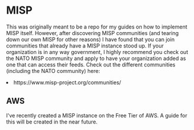 <h1>MISP</h1>
<p>This was originally meant to be a repo for my guides on how to implement MISP itself. However, after discovering MISP communities (and tearing down our own MISP for other reasons) I have found that you can join communities that already have a MISP instance stood up. If your organization is in any way government, I highly recommend you check out the NATO MISP community and apply to have your organization added as one that can access their feeds. Check out the different communities (including the NATO community) here:</p>
<li>https://www.misp-project.org/communities/</li>

<h2>AWS</h2>
<p>I've recently created a MISP instance on the Free Tier of AWS. A guide for this will be created in the near future.</p>
